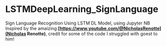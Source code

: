 # LSTMDeepLearning_SignLanguage
Sign Language Recognition Using LSTM DL Model, using Jupyter NB
Inspired by the amaizing <strong>[https://www.youtube.com/@NicholasRenotte](Nicholas Renotte)</strong>, credit for some of the code I struggled with goest to him!
